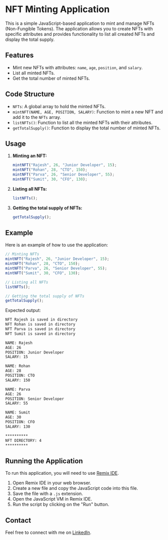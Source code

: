 # NFT Minting Application

This is a simple JavaScript-based application to mint and manage NFTs (Non-Fungible Tokens). The application allows you to create NFTs with specific attributes and provides functionality to list all created NFTs and display the total supply.

## Features

- Mint new NFTs with attributes: `name`, `age`, `position`, and `salary`.
- List all minted NFTs.
- Get the total number of minted NFTs.

## Code Structure

- `NFTs`: A global array to hold the minted NFTs.
- `mintNFT(NAME, AGE, POSITION, SALARY)`: Function to mint a new NFT and add it to the `NFTs` array.
- `listNFTs()`: Function to list all the minted NFTs with their attributes.
- `getTotalSupply()`: Function to display the total number of minted NFTs.

## Usage

1. **Minting an NFT:**
    ```javascript
    mintNFT("Rajesh", 26, "Junior Developer", 15);
    mintNFT("Rohan", 28, "CTO", 150);
    mintNFT("Parva", 26, "Senior Developer", 55);
    mintNFT("Sumit", 30, "CFO", 130);
    ```

2. **Listing all NFTs:**
    ```javascript
    listNFTs();
    ```

3. **Getting the total supply of NFTs:**
    ```javascript
    getTotalSupply();
    ```

## Example

Here is an example of how to use the application:

```javascript
// Minting NFTs
mintNFT("Rajesh", 26, "Junior Developer", 15);
mintNFT("Rohan", 28, "CTO", 150);
mintNFT("Parva", 26, "Senior Developer", 55);
mintNFT("Sumit", 30, "CFO", 130);

// Listing all NFTs
listNFTs();

// Getting the total supply of NFTs
getTotalSupply();
```

Expected output:

```sh
NFT Rajesh is saved in directory 
NFT Rohan is saved in directory 
NFT Parva is saved in directory 
NFT Sumit is saved in directory 

NAME: Rajesh
AGE: 26
POSITION: Junior Developer
SALARY: 15

NAME: Rohan
AGE: 28
POSITION: CTO
SALARY: 150

NAME: Parva
AGE: 26
POSITION: Senior Developer
SALARY: 55

NAME: Sumit
AGE: 30
POSITION: CFO
SALARY: 130

**********
NFT DIRECTORY: 4
**********
```

## Running the Application

To run this application, you will need to use [Remix IDE](https://remix.ethereum.org/). 

1. Open Remix IDE in your web browser.
2. Create a new file and copy the JavaScript code into this file.
3. Save the file with a `.js` extension.
4. Open the JavaScript VM in Remix IDE.
5. Run the script by clicking on the "Run" button.

## Contact

Feel free to connect with me on [LinkedIn](https://www.linkedin.com/in/om-mishra-a62991289).
